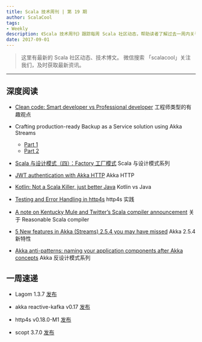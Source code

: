 ```yaml
---
title: Scala 技术周刊 | 第 19 期
author: ScalaCool
tags:
- Weekly
description: 《Scala 技术周刊》跟踪每周 Scala 社区动态，帮助读者了解过去一周内关于 Scala 发生的事情。
date: 2017-09-01
---
```


> 这里有最新的 Scala 社区动态、技术博文。
微信搜索 「scalacool」关注我们，及时获取最新资讯。

***

## 深度阅读

- [Clean code: Smart developer vs Professional developer](https://medium.com/extend/clean-code-smart-developer-vs-professional-developer-7fc4aa9a45bc)
  工程师类型的有趣观点

- Crafting production-ready Backup as a Service solution using Akka Streams
  - [Part 1](https://medium.com/@bszwej/crafting-production-ready-backup-as-a-service-solution-using-akka-streams-130725df20cb)
  - [Part 2](https://medium.com/@bszwej/crafting-production-ready-backup-as-a-service-solution-using-akka-streams-part-2-5ac84ca45b47)

- [Scala 与设计模式（四）：Factory 工厂模式](https://scala.cool/2017/08/scala-design-patterns-4-factory/)
  Scala 与设计模式系列

- [JWT authentication with Akka HTTP](https://lazicbrano.wordpress.com/2017/08/10/jwt-authentication-with-akka-http/)
  Akka HTTP

- [Kotlin: Not a Scala Killer, just better Java](https://sidstechcafe.com/kotlin-not-a-scala-killer-just-better-java-5bf191c66019)
  Kotlin vs Java

- [Testing and Error Handling in http4s](https://medium.com/@albamus/testing-and-error-handling-in-http4s-2a05572e535d)
  http4s 实践

- [A note on Kentucky Mule and Twitter’s Scala compiler announcement](https://medium.com/@gkossakowski/a-note-on-kentucky-mule-and-twitters-scala-compiler-announcement-3294b5baf2ea)
  关于 Reasonable Scala compiler

- [5 New features in Akka (Streams) 2.5.4 you may have missed](https://softwaremill.com/akka-2.5.4-features/)
  Akka 2.5.4 新特性

- [Akka anti-patterns: naming your application components after Akka concepts](https://manuel.bernhardt.io/2017/08/26/akka-anti-patterns-naming-your-application-after-akka-concepts/)
  Akka 反设计模式系列


## 一周速递

- Lagom 1.3.7 [发布](https://www.lagomframework.com/blog/lagom-1-3-7.html)

- akka reactive-kafka v0.17 [发布](https://github.com/akka/reactive-kafka)

- http4s v0.18.0-M1 [发布](https://github.com/http4s/http4s)

- scopt 3.7.0 [发布](https://github.com/scopt/scopt/releases/tag/v3.7.0)
